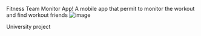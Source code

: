 Fitness Team Monitor App!
A mobile app that permit to monitor the workout and find workout friends
![image]([https://github.com/giorgiadarmi/Mobile_application_project/blob/master/app/src/main/res/drawable/logo_app.png])


University project 
